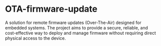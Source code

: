 # OTA-firmware-update
A solution for remote firmware updates (Over-The-Air) designed for embedded systems. The project aims to provide a secure, reliable, and cost-effective way to deploy and manage firmware without requiring direct physical access to the device.
